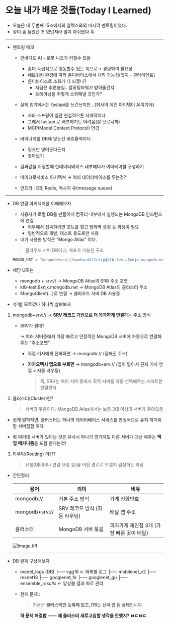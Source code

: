 # 오늘 내가 배운 것들(Today I Learned)

- 오늘은 내 두번째 15조에서의 알렉스와의 마지막 멘토링이었다.
- 정이 좀 들었던 조 였던저라 많이 아쉬웠다 흑

---

- 멘토링 메모
    - 인바디드 AI - 로봇 니즈가 커질수 있음
        - 좀더 독립적으로 행동할수 있는 쪽으로→ 경량화의 필요성
        - 네트워킹 환경에 따라 온디바이스에서 처리 가능성(엣지 - 클라이언트)
        - 온디바이스로 소화가 다 되겠나?
            - 지금은 추론용임.. 컴퓨팅파워가 받아줄건지
            - 트레이닝을 어떻게 소화해낼 것인가?

    - 실제 업계에서는 fastapi를 쓰긴쓰지만…(회사의 메인 아이템이 AI이기에)
        - 자바 스프링이 일단 현실적으론 지배적이다
        - 그래서 fastapi 로 배포하기도 어려움(잘 모르니까)
        - MCP(Model Context Protocol) 언급

    - 바이너리를 DB에 넣는건 비효율적이다
        - 링크만 넣어둔다든지
        - 찾아보기
    - 결과값을 저장할때 한데이터베이스 내부에다가 여러테이블 구성하기
    - 마이크로서비스 아키텍쳐 → 여러 데이터베이스를 두는것?
    - 인프라 : DB, Redis, 메시지 큐(message queue)

---

- DB 연결 아키텍쳐를 이해해보자
    - 사용자가 로컬 DB를 만들어서 컴퓨터 내부에서 실행되는 MongoDB 인스턴스에 연결
        - 외부에서 접속하려면 포트를 열고 방화벽 설정 등 과정이 필요
        - 일반적으로 개발, 테스트 용도로만 사용
    - 내가 사용한 방식은 “Mongo Atlas" 이다.

    > 클라우드 서버 DB이고, 배포가 가능한 구조

    ```python
    MONGO_URI = "mongodb+srv://wonho:dkf1ckrp@ktb-test.6xnjx.mongodb.net/?retryWrites=true&w=majority"
    ```

- 해당 URI는
    - mongodb + srv:// → MongoDB Atlas의 SRB 주소 포맷
    - ktb-test.6xnjx.mongodb.net → MongoDB Atlas의 클러스터 주소
    - MongoClient(…)로 연결 → 클라우드 서버 DB 사용중
- 슈1발 모르겄다 하나씩 살펴보자

1. mongodb+srv:// → **SRV 레코드 기반으로 더 똑똑하게 연결**하는 주소 방식
    - SRV가 뭔데?

        → 여러 서버중에서 가장 빠르고 안정적인 MongoDB 서버에 자동으로 연결해주는 "주소포맷"

        - 직접 기사에게 전화하면 → mongodb:// (정해진 주소)
        - **카카오택시 앱으로 부르면** → mongodb+srv:// (앱이 알아서 근처 기사 연결 = 자동 라우팅)

            > 즉, SRV는 여러 서버 중에서 최적 서버를 자동 선택해주는 스마트한 연결방식

2. 클러스터(Cluster)란?

    > 서버의 묶음이다. MongoDB Atlas에서는 보통 3대 이상의 서버가 묶여있음

- 쉽게 말하자면, 클러스터는 하나의 데이터베이스 서비스를 안정적으로 유지 하기위함 서버집합 이다

- 뭐 여러대 서버가 있다는 것은 유사시 하나가 망가져도 다른 서버가 대신 해주는 **백업 메커니즘**을 포함 한다는것!

3. 라우팅(Routing) 이란?

    > 요청(데이터나 연결 요청 등)을 어떤 경로로 보낼지 결정하는 과정

- 간단정리

    | **용어**         | **의미**              | **비유**                    |
    | -------------- | ------------------- | ------------------------- |
    | mongodb://     | 기본 주소 방식            | 가게 전화번호                   |
    | mongodb+srv:// | SRV 레코드 방식 (자동 라우팅) | 배달 앱 주소                   |
    | 클러스터           | MongoDB 서버 묶음       | 피자가게 체인점 3개 (가장 빠른 곳이 배달) |

    ![Image.tiff](https://res.craft.do/user/full/641ffdb9-6693-37da-6dbd-e78e1756c2de/doc/3c17d71c-25ef-2249-36c5-6ac2c9747d25/51CAA2C9-42CC-443A-95DA-F5CD54032166_2/qWBx2xlPhw3bPI1KNyLQDmIVyr4odNWJGxMaJ37N84sz/Image.tiff)

---

- DB 설계 구상해보자
    - model_logs (DB)
    ├── vgg16                 ← 에폭별 로그
    ├── mobilenet_v2
    ├── resnet18
    ├── googlenet_fe
    ├── googlenet_gu
    ├── ensemble_*results*      ← 앙상블 결과 따로 관리

    - 현재 문제 : 

        > 지금은 **클러스터만 등록돼 있고, DB는 선택 안 된 상태**입니다.

         **하 문제 해결함** —— **왜 클러스터 새로고침할 생각을 안했지? ㅂㄷㅂㄷ**